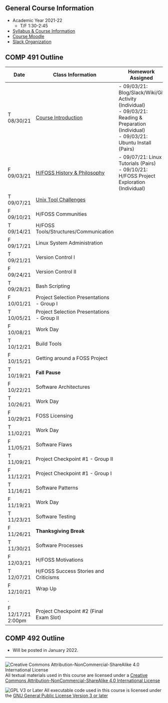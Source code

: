 ## General Course Information
- Academic Year 2021-22
  - T/F 1:30-2:45
- [Syllabus & Course Information](syllabus.md)
- [Course Moodle](https://lms.dickinson.edu/course/view.php?id=45784)
- [Slack Organization](https://comp491.slack.com/)

## COMP 491 Outline

Date            | Class Information                                    | Homework Assigned
----------------|------------------------------------------------------|-------------
T 08/30/21      | [Course Introduction](01-intro.md)                   | - 09/03/21: Blog/Slack/Wiki/Git Activity (Individual)<br>- 09/03/21: Reading & Preparation (Individual)<br>- 09/03/21: Ubuntu Install (Pairs)
F 09/03/21      | [H/FOSS History & Philosophy](02-history.md)         | - 09/07/21: Linux Tutorials (Pairs)<br>- 09/10/21: H/FOSS Project Exploration (Individual)
T 09/07/21      | [Unix Tool Challenges](03-unixTools.md)              |
F 09/10/21      | H/FOSS Communities                                   |
T 09/14/21      | H/FOSS Tools/Structures/Communication                |
F 09/17/21      | Linux System Administration                          |
T 09/21/21      | Version Control I                                    |
F 09/24/21      | Version Control II                                   |
T 09/28/21      | Bash Scripting                                       |
F 10/01/21      | Project Selection Presentations - Group I            |
T 10/05/21      | Project Selection Presentations - Group II           |
F 10/08/21      | Work Day                                             |
T 10/12/21      | Build Tools                                          |
F 10/15/21      | Getting around a FOSS Project                        |
T 10/19/21      | **Fall Pause**                                       |
F 10/22/21      | Software Architectures                               |
T 10/26/21      | Work Day                                             |
F 10/29/21      | FOSS Licensing                                       |
T 11/02/21      | Work Day                                             |
F 11/05/21      | Software Flaws                                       |
T 11/09/21      | Project Checkpoint #1 - Group II                     |
F 11/12/21      | Project Checkpoint #1 - Group I                      |
T 11/16/21      | Software Patterns                                    |
F 11/19/21      | Work Day                                             |
T 11/23/21      | Software Testing                                     |
F 11/26/21      | **Thanksgiving Break**                               |
T 11/30/21      | Software Processes                                   |
F 12/03/21      | H/FOSS Motivations                                   |
T 12/07/21      | H/FOSS Success Stories and Criticisms                |
F 12/10/21      | Wrap Up                                              |
.               |                                                      |
F 12/17/21<br>2:00pm | Project Checkpoint #2 (Final Exam Slot)    |



## COMP 492 Outline

- Will be posted in January 2022.

---

![Creative Commons Attribution-NonCommercial-ShareAlike 4.0 International License](https://i.creativecommons.org/l/by-nc-sa/4.0/88x31.png "Creative Commons Attribution-NonCommercial-ShareAlike 4.0 International License") All textual materials used in this course are licensed under a [Creative Commons Attribution-NonCommercial-ShareAlike 4.0 International License](http://creativecommons.org/licenses/by-nc-sa/4.0/)

![GPL V3 or Later](https://www.gnu.org/graphics/gplv3-or-later-sm.png "GPL V3 or later") All executable code used in this course is licensed under the [GNU General Public License Version 3 or later](https://www.gnu.org/licenses/gpl.txt)
